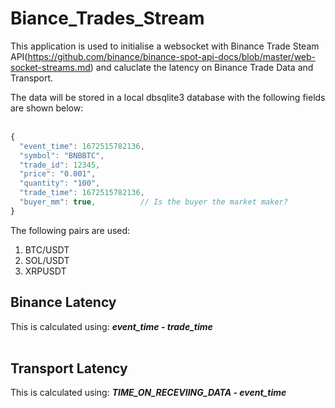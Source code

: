 # Biance_Trades_Stream

This application is used to initialise a websocket with Binance Trade Steam API(https://github.com/binance/binance-spot-api-docs/blob/master/web-socket-streams.md) and caluclate the latency on Binance Trade Data and Transport.

The data will be stored in a local dbsqlite3 database with the following fields are shown below: <br/><br/>
```javascript
{
  "event_time": 1672515782136,
  "symbol": "BNBBTC", 
  "trade_id": 12345,   
  "price": "0.001",    
  "quantity": "100",        
  "trade_time": 1672515782136, 
  "buyer_mm": true,          // Is the buyer the market maker?
}
```

The following pairs are used:
1. BTC/USDT
2. SOL/USDT
3. XRPUSDT

## Binance Latency 
This is calculated using:
***event_time - trade_time<br><br>***

## Transport Latency 
This is calculated using:
***TIME_ON_RECEVIING_DATA - event_time<br><br>***
